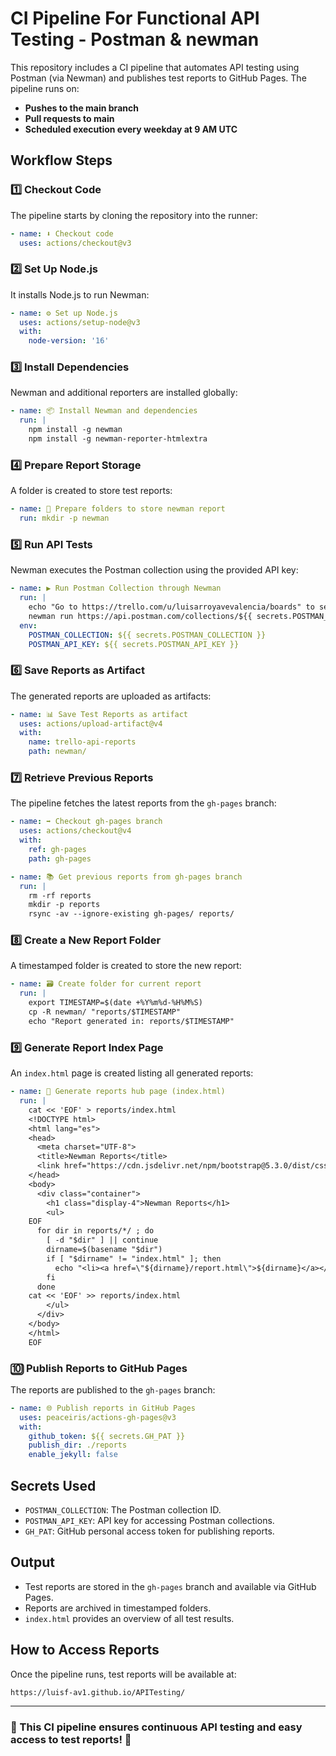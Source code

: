 # CI Pipeline For Functional API Testing - Postman & newman 

This repository includes a CI pipeline that automates API testing using Postman (via Newman) and publishes test reports to GitHub Pages. The pipeline runs on:
- **Pushes to the main branch**
- **Pull requests to main**
- **Scheduled execution every weekday at 9 AM UTC**

## Workflow Steps

### 1️⃣ Checkout Code
The pipeline starts by cloning the repository into the runner:
```yaml
- name: ⬇️ Checkout code
  uses: actions/checkout@v3
```

### 2️⃣ Set Up Node.js
It installs Node.js to run Newman:
```yaml
- name: ⚙️ Set up Node.js
  uses: actions/setup-node@v3
  with:
    node-version: '16'
```

### 3️⃣ Install Dependencies
Newman and additional reporters are installed globally:
```yaml
- name: 📦 Install Newman and dependencies
  run: |
    npm install -g newman
    npm install -g newman-reporter-htmlextra
```

### 4️⃣ Prepare Report Storage
A folder is created to store test reports:
```yaml
- name: 📎 Prepare folders to store newman report
  run: mkdir -p newman
```

### 5️⃣ Run API Tests
Newman executes the Postman collection using the provided API key:
```yaml
- name: ▶️ Run Postman Collection through Newman
  run: |
    echo "Go to https://trello.com/u/luisarroyavevalencia/boards" to see live execution
    newman run https://api.postman.com/collections/${{ secrets.POSTMAN_COLLECTION }}?apikey=${{ secrets.POSTMAN_API_KEY }} --folder "Flow" -r cli,junit,htmlextra --reporter-junit-export './newman/report.xml' --reporter-htmlextra-export './newman/report.html'
  env:
    POSTMAN_COLLECTION: ${{ secrets.POSTMAN_COLLECTION }}
    POSTMAN_API_KEY: ${{ secrets.POSTMAN_API_KEY }}
```

### 6️⃣ Save Reports as Artifact
The generated reports are uploaded as artifacts:
```yaml
- name: 📊 Save Test Reports as artifact
  uses: actions/upload-artifact@v4
  with:
    name: trello-api-reports
    path: newman/
```

### 7️⃣ Retrieve Previous Reports
The pipeline fetches the latest reports from the `gh-pages` branch:
```yaml
- name: ➡️ Checkout gh-pages branch
  uses: actions/checkout@v4
  with:
    ref: gh-pages
    path: gh-pages

- name: 📚 Get previous reports from gh-pages branch
  run: |
    rm -rf reports
    mkdir -p reports
    rsync -av --ignore-existing gh-pages/ reports/
```

### 8️⃣ Create a New Report Folder
A timestamped folder is created to store the new report:
```yaml
- name: 🗃 Create folder for current report
  run: |
    export TIMESTAMP=$(date +%Y%m%d-%H%M%S)
    cp -R newman/ "reports/$TIMESTAMP"
    echo "Report generated in: reports/$TIMESTAMP"
```

### 9️⃣ Generate Report Index Page
An `index.html` page is created listing all generated reports:
```yaml
- name: 📝 Generate reports hub page (index.html)
  run: |
    cat << 'EOF' > reports/index.html
    <!DOCTYPE html>
    <html lang="es">
    <head>
      <meta charset="UTF-8">
      <title>Newman Reports</title>
      <link href="https://cdn.jsdelivr.net/npm/bootstrap@5.3.0/dist/css/bootstrap.min.css" rel="stylesheet">
    </head>
    <body>
      <div class="container">
        <h1 class="display-4">Newman Reports</h1>
        <ul>
    EOF
      for dir in reports/*/ ; do
        [ -d "$dir" ] || continue
        dirname=$(basename "$dir")
        if [ "$dirname" != "index.html" ]; then
          echo "<li><a href=\"${dirname}/report.html\">${dirname}</a></li>" >> reports/index.html
        fi
      done
    cat << 'EOF' >> reports/index.html
        </ul>
      </div>
    </body>
    </html>
    EOF
```

### 🔟 Publish Reports to GitHub Pages
The reports are published to the `gh-pages` branch:
```yaml
- name: 🌐 Publish reports in GitHub Pages
  uses: peaceiris/actions-gh-pages@v3
  with:
    github_token: ${{ secrets.GH_PAT }}
    publish_dir: ./reports
    enable_jekyll: false
```

## Secrets Used
- `POSTMAN_COLLECTION`: The Postman collection ID.
- `POSTMAN_API_KEY`: API key for accessing Postman collections.
- `GH_PAT`: GitHub personal access token for publishing reports.

## Output
- Test reports are stored in the `gh-pages` branch and available via GitHub Pages.
- Reports are archived in timestamped folders.
- `index.html` provides an overview of all test results.

## How to Access Reports
Once the pipeline runs, test reports will be available at:
```
https://luisf-av1.github.io/APITesting/
```

---
### 🚀 This CI pipeline ensures continuous API testing and easy access to test reports! 🚀

